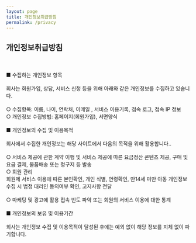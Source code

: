 ```yaml
---
layout: page
title: 개인정보취급방침
permalink: /privacy
---
```



<h2>개인정보취급방침</h2><br>
<br>
■ 수집하는 개인정보 항목<br>
<br>
회사는 회원가입, 상담, 서비스 신청 등을 위해 아래와 같은 개인정보를 수집하고 있습니다.<br>
<br>
○ 수집항목: 이름, 나이, 연락처, 이메일 , 서비스 이용기록, 접속 로그, 접속 IP 정보<br>
○ 개인정보 수집방법: 홈페이지(회원가입), 서면양식<br>
<br>
■ 개인정보의 수집 및 이용목적<br>
<br>
회사에서 수집한 개인정보는 해당 사이트에서 다음의 목적을 위해 활용합니다..<br>
<br>
○ 서비스 제공에 관한 계약 이행 및 서비스 제공에 따른 요금정산 콘텐츠 제공, 구매 및 요금 결제, 물품배송 또는 청구지 등 발송<br>
○ 회원 관리<br>
회원제 서비스 이용에 따른 본인확인, 개인 식별, 연령확인, 만14세 미만 아동 개인정보 수집 시 법정 대리인 동의여부 확인, 고지사항 전달<br>
<br>
○ 마케팅 및 광고에 활용 접속 빈도 파악 또는 회원의 서비스 이용에 대한 통계<br>
<br>
■ 개인정보의 보유 및 이용기간<br>
<br>
회사는 개인정보 수집 및 이용목적이 달성된 후에는 예외 없이 해당 정보를 지체 없이 파기합니다.
